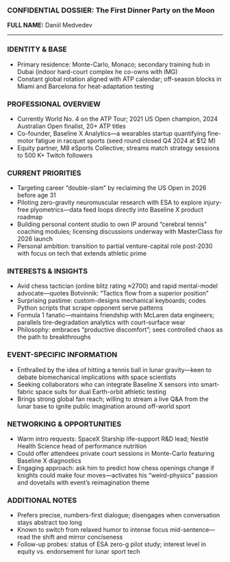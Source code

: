 ### CONFIDENTIAL DOSSIER: The First Dinner Party on the Moon

**FULL NAME:** Daniil Medvedev

---
### IDENTITY & BASE
- Primary residence: Monte-Carlo, Monaco; secondary training hub in Dubai (indoor hard-court complex he co-owns with IMG)
- Constant global rotation aligned with ATP calendar; off-season blocks in Miami and Barcelona for heat-adaptation testing

### PROFESSIONAL OVERVIEW
- Currently World No. 4 on the ATP Tour; 2021 US Open champion, 2024 Australian Open finalist, 20+ ATP titles
- Co-founder, Baseline X Analytics—a wearables startup quantifying fine-motor fatigue in racquet sports (seed round closed Q4 2024 at $12 M)
- Equity partner, M8 eSports Collective; streams match strategy sessions to 500 K+ Twitch followers

### CURRENT PRIORITIES
- Targeting career “double-slam” by reclaiming the US Open in 2026 before age 31
- Piloting zero-gravity neuromuscular research with ESA to explore injury-free plyometrics—data feed loops directly into Baseline X product roadmap
- Building personal content studio to own IP around “cerebral tennis” coaching modules; licensing discussions underway with MasterClass for 2026 launch
- Personal ambition: transition to partial venture-capital role post-2030 with focus on tech that extends athletic prime

### INTERESTS & INSIGHTS
- Avid chess tactician (online blitz rating ≈2700) and rapid mental-model advocate—quotes Botvinnik: “Tactics flow from a superior position”
- Surprising pastime: custom-designs mechanical keyboards; codes Python scripts that scrape opponent serve patterns
- Formula 1 fanatic—maintains friendship with McLaren data engineers; parallels tire-degradation analytics with court-surface wear
- Philosophy: embraces “productive discomfort”; sees controlled chaos as the path to breakthroughs

### EVENT-SPECIFIC INFORMATION
- Enthralled by the idea of hitting a tennis ball in lunar gravity—keen to debate biomechanical implications with space scientists
- Seeking collaborators who can integrate Baseline X sensors into smart-fabric space suits for dual Earth-orbit athletic testing
- Brings strong global fan reach; willing to stream a live Q&A from the lunar base to ignite public imagination around off-world sport

### NETWORKING & OPPORTUNITIES
- Warm intro requests: SpaceX Starship life-support R&D lead; Nestlé Health Science head of performance nutrition
- Could offer attendees private court sessions in Monte-Carlo featuring Baseline X diagnostics
- Engaging approach: ask him to predict how chess openings change if knights could make four moves—activates his “weird-physics” passion and dovetails with event’s reimagination theme

### ADDITIONAL NOTES
- Prefers precise, numbers-first dialogue; disengages when conversation stays abstract too long
- Known to switch from relaxed humor to intense focus mid-sentence—read the shift and mirror conciseness
- Follow-up probes: status of ESA zero-g pilot study; interest level in equity vs. endorsement for lunar sport tech